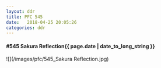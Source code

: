 ```yaml
---
layout: ddr
title: PFC 545
date:   2018-04-25 20:05:26
categories: ddr
---
```


#### **#545** Sakura Reflection<span class="pull-right">{{ page.date | date_to_long_string }}</span>
![](/images/pfc/545_Sakura Reflection.jpg)
